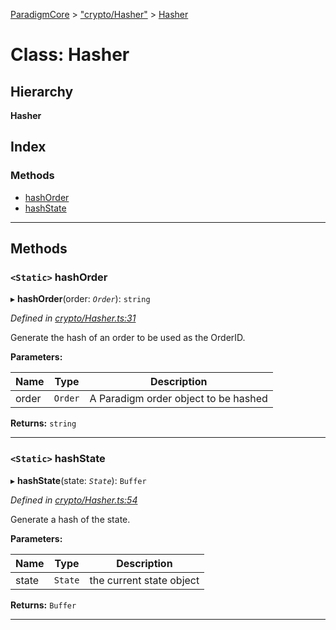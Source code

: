 [ParadigmCore](../README.md) > ["crypto/Hasher"](../modules/_crypto_hasher_.md) > [Hasher](../classes/_crypto_hasher_.hasher.md)

# Class: Hasher

## Hierarchy

**Hasher**

## Index

### Methods

* [hashOrder](_crypto_hasher_.hasher.md#hashorder)
* [hashState](_crypto_hasher_.hasher.md#hashstate)

---

## Methods

<a id="hashorder"></a>

### `<Static>` hashOrder

▸ **hashOrder**(order: *`Order`*): `string`

*Defined in [crypto/Hasher.ts:31](https://github.com/paradigmfoundation/paradigmcore/blob/6bbcaa8/src/crypto/Hasher.ts#L31)*

Generate the hash of an order to be used as the OrderID.

**Parameters:**

| Name | Type | Description |
| ------ | ------ | ------ |
| order | `Order` |  A Paradigm order object to be hashed |

**Returns:** `string`

___
<a id="hashstate"></a>

### `<Static>` hashState

▸ **hashState**(state: *`State`*): `Buffer`

*Defined in [crypto/Hasher.ts:54](https://github.com/paradigmfoundation/paradigmcore/blob/6bbcaa8/src/crypto/Hasher.ts#L54)*

Generate a hash of the state.

**Parameters:**

| Name | Type | Description |
| ------ | ------ | ------ |
| state | `State` |  the current state object |

**Returns:** `Buffer`

___

